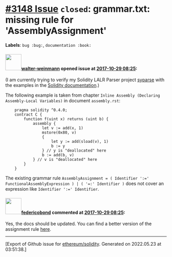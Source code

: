 # [\#3148 Issue](https://github.com/ethereum/solidity/issues/3148) `closed`: grammar.txt: missing rule for 'AssemblyAssignment'
**Labels**: `bug :bug:`, `documentation :book:`


#### <img src="https://avatars.githubusercontent.com/u/1956149?u=f8593a6bb6acd2626bbb47dcd231360c8a9a2f6a&v=4" width="50">[walter-weinmann](https://github.com/walter-weinmann) opened issue at [2017-10-29 08:25](https://github.com/ethereum/solidity/issues/3148):

(I am currently trying to verify my Solidity LALR Parser project [syparse](https://github.com/walter-weinmann/syparse) with the examples in the [Solidity  documentation](https://github.com/ethereum/solidity/tree/develop/docs).)

The following example is taken from chapter `Inline Assembly (Declaring Assembly-Local Variables)` in document `assembly.rst`:
```
    pragma solidity ^0.4.0;
    contract C {
        function f(uint x) returns (uint b) {
            assembly {
                let v := add(x, 1)
                mstore(0x80, v)
                {
                    let y := add(sload(v), 1)
                    b := y
                } // y is "deallocated" here
                b := add(b, v)
            } // v is "deallocated" here
        }
    }
```
The existing grammar rule
`AssemblyAssignment = ( Identifier ':=' FunctionalAssemblyExpression ) | ( '=:' Identifier )`
does not cover an expression like
`Identifier ':=' Identifier`.


#### <img src="https://avatars.githubusercontent.com/u/138426?u=3117125771b06e3aa8da468c8f41e4038d717974&v=4" width="50">[federicobond](https://github.com/federicobond) commented at [2017-10-29 08:25](https://github.com/ethereum/solidity/issues/3148#issuecomment-353769430):

Yes, the docs should be updated. You can find a better version of the assignment rule [here](https://github.com/solidityj/solidity-antlr4/blob/c37c042/Solidity.g4#L299-L300).


-------------------------------------------------------------------------------



[Export of Github issue for [ethereum/solidity](https://github.com/ethereum/solidity). Generated on 2022.05.23 at 03:51:38.]
